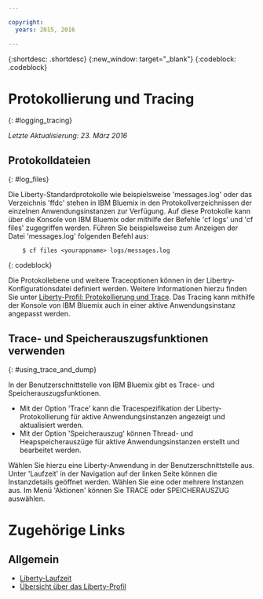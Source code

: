 ```yaml
---

copyright:
  years: 2015, 2016

---
```


{:shortdesc: .shortdesc}
{:new_window: target="_blank"}
{:codeblock: .codeblock}

# Protokollierung und Tracing
{: #logging_tracing}

*Letzte Aktualisierung: 23. März 2016*

## Protokolldateien
{: #log_files}

Die Liberty-Standardprotokolle wie beispielsweise 'messages.log' oder das Verzeichnis 'ffdc' stehen in IBM Bluemix in den Protokollverzeichnissen der einzelnen Anwendungsinstanzen zur Verfügung. Auf diese Protokolle kann über die Konsole von IBM Bluemix oder mithilfe der Befehle 'cf logs' und 'cf files' zugegriffen werden.
Führen Sie beispielsweise zum Anzeigen der Datei 'messages.log' folgenden Befehl aus:
```
    $ cf files <yourappname> logs/messages.log
```
{: codeblock}

Die Protokollebene und weitere Traceoptionen können in der Libertry-Konfigurationsdatei definiert werden. Weitere Informationen hierzu finden Sie unter [Liberty-Profil: Protokollierung und Trace](http://www.ibm.com/support/knowledgecenter/SSAW57_8.5.5/com.ibm.websphere.wlp.nd.multiplatform.doc/ae/rwlp_logging.html?cp=SSAW57_8.5.5%2F3-17-0-0). Das Tracing kann mithilfe der Konsole von IBM Bluemix auch in einer aktive Anwendungsinstanz angepasst werden.

## Trace- und Speicherauszugsfunktionen verwenden
{: #using_trace_and_dump}

In der Benutzerschnittstelle von IBM Bluemix gibt es Trace- und Speicherauszugsfunktionen.
* Mit der Option 'Trace' kann die Tracespezifikation der Liberty-Protokollierung für aktive Anwendungsinstanzen angezeigt und aktualisiert werden.
* Mit der Option 'Speicherauszug' können Thread- und Heapspeicherauszüge für aktive Anwendungsinstanzen erstellt und bearbeitet werden.

Wählen Sie hierzu eine Liberty-Anwendung in der Benutzerschnittstelle aus. Unter 'Laufzeit' in der Navigation auf der linken Seite können die Instanzdetails geöffnet werden. Wählen Sie eine oder mehrere Instanzen aus. Im Menü 'Aktionen' können Sie TRACE oder SPEICHERAUSZUG auswählen.

# Zugehörige Links
## Allgemein
* [Liberty-Laufzeit](index.html)
* [Übersicht über das Liberty-Profil](http://www-01.ibm.com/support/knowledgecenter/SSAW57_8.5.5/com.ibm.websphere.wlp.nd.doc/ae/cwlp_about.html)
